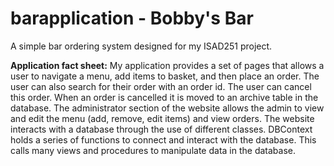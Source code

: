 # barapplication - Bobby's Bar
A simple bar ordering system designed for my ISAD251 project.

<b>Application fact sheet:</b>
My application provides a set of pages that allows a user to navigate a menu, add items to basket, and then place an order. The user can also search for their order with an order id. The user can cancel this order. When an order is cancelled it is moved to an archive table in the database.
The administrator section of the website allows the admin to view and edit the menu (add, remove, edit items) and view orders.
The website interacts with a database through the use of different classes. DBContext holds a series of functions to connect and interact with the database. This calls many views and procedures to manipulate data in the database.
